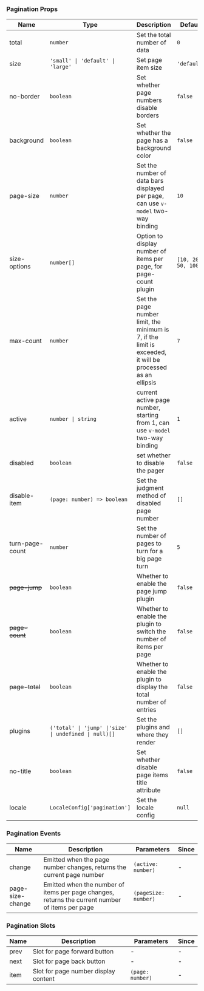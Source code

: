 ### Pagination Props

| Name            | Type                                                  | Description                                                                                                | Default             | Since    |
| --------------- | ----------------------------------------------------- | ---------------------------------------------------------------------------------------------------------- | ------------------- | -------- |
| total           | `number`                                              | Set the total number of data                                                                               | `0`                 | -        |
| size            | `'small' \| 'default' \| 'large'`                     | Set page item size                                                                                         | `'default'`         | -        |
| no-border       | `boolean`                                             | Set whether page numbers disable borders                                                                   | `false`             | -        |
| background      | `boolean`                                             | Set whether the page has a background color                                                                | `false`             | -        |
| page-size       | `number`                                              | Set the number of data bars displayed per page, can use `v-model` two-way binding                          | `10`                | -        |
| size-options    | `number[]`                                            | Option to display number of items per page, for page-count plugin                                          | `[10, 20, 50, 100]` | -        |
| max-count       | `number`                                              | Set the page number limit, the minimum is 7, if the limit is exceeded, it will be processed as an ellipsis | `7`                 | -        |
| active          | `number \| string`                                    | current active page number, starting from 1, can use `v-model` two-way binding                             | `1`                 | -        |
| disabled        | `boolean`                                             | set whether to disable the pager                                                                           | `false`             | -        |
| disable-item    | `(page: number) => boolean`                           | Set the judgment method of disabled page number                                                            | `[]`                | -        |
| turn-page-count | `number`                                              | Set the number of pages to turn for a big page turn                                                        | `5`                 | -        |
| ~~page-jump~~   | `boolean`                                             | Whether to enable the page jump plugin                                                                     | `false`             | -        |
| ~~page-count~~  | `boolean`                                             | Whether to enable the plugin to switch the number of items per page                                        | `false`             | -        |
| ~~page-total~~  | `boolean`                                             | Whether to enable the plugin to display the total number of entries                                        | `false`             | -        |
| plugins         | `('total' \| 'jump' \|'size' \| undefined \| null)[]` | Set the plugins and where they render                                                                      | `[]`                | `2.0.8`  |
| no-title        | `boolean`                                             | Set whether disable page items title attribute                                                             | `false`             | `2.0.11` |
| locale          | `LocaleConfig['pagination']`                          | Set the locale config                                                                                      | `null`              | `2.1.0`  |

### Pagination Events

| Name             | Description                                                                                     | Parameters           | Since |
| ---------------- | ----------------------------------------------------------------------------------------------- | -------------------- | ----- |
| change           | Emitted when the page number changes, returns the current page number                           | `(active: number)`   | -     |
| page-size-change | Emitted when the number of items per page changes, returns the current number of items per page | `(pageSize: number)` | -     |

### Pagination Slots

| Name | Description                          | Parameters       | Since |
| ---- | ------------------------------------ | ---------------- | ----- |
| prev | Slot for page forward button         | -                | -     |
| next | Slot for page back button            | -                | -     |
| item | Slot for page number display content | `(page: number)` | -     |
